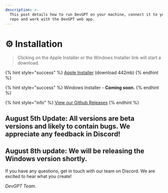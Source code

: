 ```yaml
---
description: >-
  This post details how to run DevGPT on your machine, connect it to your local
  repo and work with the DevGPT web app.
---
```


# ⚙ Installation

> Clicking on the Apple Installer or the Windows Installer link will start a download.

{% hint style="success" %}
[Apple Installer](https://github.com/february-labs/devgpt-releases/releases/download/release/DevGPT-1.0.0-universal.dmg) (download 442mb)
{% endhint %}

{% hint style="success" %}
Windows Installer - **Coming soon.**
{% endhint %}

{% hint style="info" %}
[View our Github Releases](https://github.com/february-labs/devgpt-releases/releases/tag/release)
{% endhint %}

## August 5th Update: All versions are beta versions and likely to contain bugs. We appreciate any feedback in Discord!

## August 8th update: We will be releasing the Windows version shortly.

If you have any questions, get in touch with our team on Discord. We are excited to hear what you create!

_DevGPT Team._

